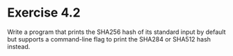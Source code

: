 # Exercise 4.2

Write a program  that prints the SHA256 hash of  its standard input by
default but supports a command-line flag to print the SHA284 or SHA512
hash instead.
